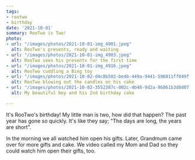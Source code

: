 ```yaml
---
tags:
- rootwo
- birthday
date: '2021-10-01'
summary: RooTwo is Two!
photo:
- url: "/images/photos/2021-10-01-img_4901.jpeg"
  alt: RooTwo's presents, ready and waiting
- url: "/images/photos/2021-10-01-img_4903.jpeg"
  alt: RooTwo sees his presents for the first time
- url: "/images/photos/2021-10-01-img_4916.jpeg"
  alt: RooTwo cuddling a Bing toy
- url: "/images/photos/2021-10-02-d4c8b502-be4b-449a-9441-596011ff049f.jpeg"
  alt: RooTwo blowing out the candles on his cake
- url: "/images/photos/2021-10-02-3552387c-002c-4b48-9d2a-96861b3d8d07.jpeg"
  alt: My beautiful boy and his 2nd birthday cake

---
```

It's RooTwo's birthday! My little man is two, how did that happen? The past year has gone so quickly. It's like they say; "The days are long, the years are short".

In the morning we all watched him open his gifts. Later, Grandmum came over for more gifts and cake. We video called my Mom and Dad so they could watch him open their gifts, too.